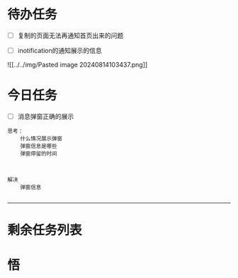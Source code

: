 # 待办任务
- [ ] 复制的页面无法再通知首页出来的问题
- [ ] inotification的通知展示的信息


![[../../img/Pasted image 20240814103437.png]]

# 今日任务
- [ ] 消息弹窗正确的展示
~~~text
思考：
	什么情况展示弹窗
	弹窗信息是哪些
	弹窗停留的时间



解决
	弹窗信息
		
~~~



------
# 剩余任务列表



# 悟